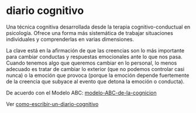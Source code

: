 # diario cognitivo

Una técnica cognitiva desarrollada desde la terapia cognitivo-conductual en psicología. Ofrece una forma más sistemática de trabajar situaciones individuales y comprenderlas en varias dimensiones.

La clave está en la afirmación de que las creencias son lo más importante para cambiar conductas y respuestas emocionales ante lo que nos pasa. Cuando tenemos algo que queremos cambiar en lo personal, lo menos adecuado es tratar de cambiar lo exterior (que no podemos controlar casi nunca) o la emoción que provoca (porque la emoción depende fuertemente de la creencia que subyace al evento que detona la emoción o conducta).

De acuerdo con el Modelo ABC: [modelo-ABC-de-la-cognicion](modelo-ABC-de-la-cognicion.md)

Ver [como-escribir-un-diario-cognitivo](como-escribir-un-diario-cognitivo.md)
